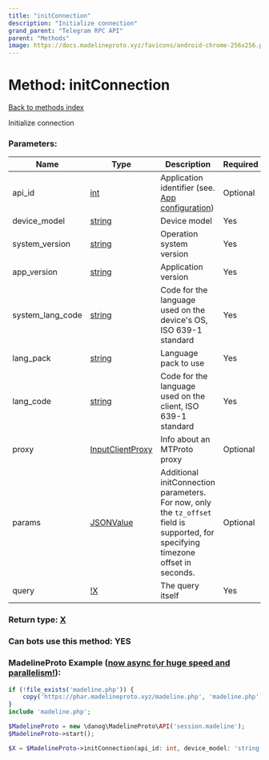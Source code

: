 ```yaml
---
title: "initConnection"
description: "Initialize connection"
grand_parent: "Telegram RPC API"
parent: "Methods"
image: https://docs.madelineproto.xyz/favicons/android-chrome-256x256.png
---
```

# Method: initConnection
[Back to methods index](index.html)



Initialize connection

### Parameters:

| Name     |    Type       | Description | Required |
|----------|---------------|-------------|----------|
|api\_id|[int](/API_docs/types/int.html) | Application identifier (see. [App configuration](https://core.telegram.org/myapp)) | Optional|
|device\_model|[string](/API_docs/types/string.html) | Device model | Yes|
|system\_version|[string](/API_docs/types/string.html) | Operation system version | Yes|
|app\_version|[string](/API_docs/types/string.html) | Application version | Yes|
|system\_lang\_code|[string](/API_docs/types/string.html) | Code for the language used on the device's OS, ISO 639-1 standard | Yes|
|lang\_pack|[string](/API_docs/types/string.html) | Language pack to use | Yes|
|lang\_code|[string](/API_docs/types/string.html) | Code for the language used on the client, ISO 639-1 standard | Yes|
|proxy|[InputClientProxy](/API_docs/types/InputClientProxy.html) | Info about an MTProto proxy | Optional|
|params|[JSONValue](/API_docs/types/JSONValue.html) | Additional initConnection parameters. <br>For now, only the `tz_offset` field is supported, for specifying timezone offset in seconds. | Optional|
|query|[!X](/API_docs/types/!X.html) | The query itself | Yes|


### Return type: [X](/API_docs/types/X.html)

### Can bots use this method: **YES**


### MadelineProto Example ([now async for huge speed and parallelism!](https://docs.madelineproto.xyz/docs/ASYNC.html)):


```php
if (!file_exists('madeline.php')) {
    copy('https://phar.madelineproto.xyz/madeline.php', 'madeline.php');
}
include 'madeline.php';

$MadelineProto = new \danog\MadelineProto\API('session.madeline');
$MadelineProto->start();

$X = $MadelineProto->initConnection(api_id: int, device_model: 'string', system_version: 'string', app_version: 'string', system_lang_code: 'string', lang_pack: 'string', lang_code: 'string', proxy: InputClientProxy, params: JSONValue, query: !X, );
```

